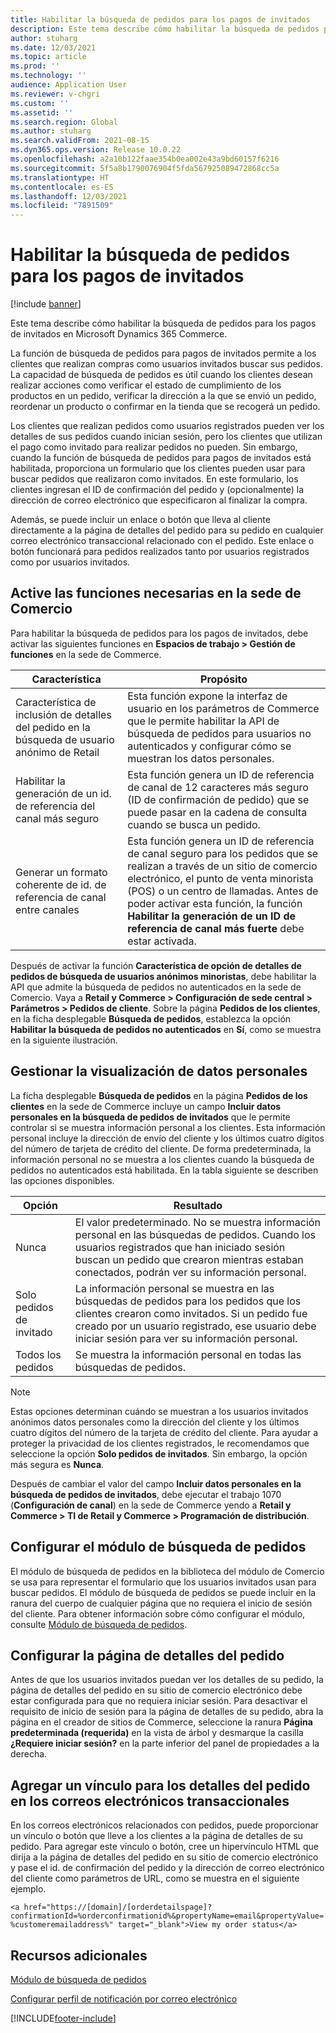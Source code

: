 ```yaml
---
title: Habilitar la búsqueda de pedidos para los pagos de invitados
description: Este tema describe cómo habilitar la búsqueda de pedidos para los pagos de invitados en Microsoft Dynamics 365 Commerce.
author: stuharg
ms.date: 12/03/2021
ms.topic: article
ms.prod: ''
ms.technology: ''
audience: Application User
ms.reviewer: v-chgri
ms.custom: ''
ms.assetid: ''
ms.search.region: Global
ms.author: stuharg
ms.search.validFrom: 2021-08-15
ms.dyn365.ops.version: Release 10.0.22
ms.openlocfilehash: a2a10b122faae354b0ea002e43a9bd60157f6216
ms.sourcegitcommit: 5f5a8b1790076904f5fda567925089472868cc5a
ms.translationtype: HT
ms.contentlocale: es-ES
ms.lasthandoff: 12/03/2021
ms.locfileid: "7891509"
---
```

# <a name="enable-order-lookup-for-guest-checkouts"></a>Habilitar la búsqueda de pedidos para los pagos de invitados

[!include [banner](includes/banner.md)]

Este tema describe cómo habilitar la búsqueda de pedidos para los pagos de invitados en Microsoft Dynamics 365 Commerce.

La función de búsqueda de pedidos para pagos de invitados permite a los clientes que realizan compras como usuarios invitados buscar sus pedidos. La capacidad de búsqueda de pedidos es útil cuando los clientes desean realizar acciones como verificar el estado de cumplimiento de los productos en un pedido, verificar la dirección a la que se envió un pedido, reordenar un producto o confirmar en la tienda que se recogerá un pedido.

Los clientes que realizan pedidos como usuarios registrados pueden ver los detalles de sus pedidos cuando inician sesión, pero los clientes que utilizan el pago como invitado para realizar pedidos no pueden. Sin embargo, cuando la función de búsqueda de pedidos para pagos de invitados está habilitada, proporciona un formulario que los clientes pueden usar para buscar pedidos que realizaron como invitados. En este formulario, los clientes ingresan el ID de confirmación del pedido y (opcionalmente) la dirección de correo electrónico que especificaron al finalizar la compra.

Además, se puede incluir un enlace o botón que lleva al cliente directamente a la página de detalles del pedido para su pedido en cualquier correo electrónico transaccional relacionado con el pedido. Este enlace o botón funcionará para pedidos realizados tanto por usuarios registrados como por usuarios invitados.

## <a name="turn-on-necessary-features-in-commerce-headquarters"></a>Active las funciones necesarias en la sede de Comercio

Para habilitar la búsqueda de pedidos para los pagos de invitados, debe activar las siguientes funciones en **Espacios de trabajo \> Gestión de funciones** en la sede de Commerce.

| Característica | Propósito |
|---------|---------|
| Característica de inclusión de detalles del pedido en la búsqueda de usuario anónimo de Retail | Esta función expone la interfaz de usuario en los parámetros de Commerce que le permite habilitar la API de búsqueda de pedidos para usuarios no autenticados y configurar cómo se muestran los datos personales. |
| Habilitar la generación de un id. de referencia del canal más seguro | Esta función genera un ID de referencia de canal de 12 caracteres más seguro (ID de confirmación de pedido) que se puede pasar en la cadena de consulta cuando se busca un pedido. |
| Generar un formato coherente de id. de referencia de canal entre canales | Esta función genera un ID de referencia de canal seguro para los pedidos que se realizan a través de un sitio de comercio electrónico, el punto de venta minorista (POS) o un centro de llamadas. Antes de poder activar esta función, la función **Habilitar la generación de un ID de referencia de canal más fuerte** debe estar activada. |

Después de activar la función **Característica de opción de detalles de pedidos de búsqueda de usuarios anónimos minoristas**, debe habilitar la API que admite la búsqueda de pedidos no autenticados en la sede de Comercio. Vaya a **Retail y Commerce \> Configuración de sede central \> Parámetros \> Pedidos de cliente**. Sobre la página **Pedidos de los clientes**, en la ficha desplegable **Búsqueda de pedidos**, establezca la opción **Habilitar la búsqueda de pedidos no autenticados** en **Sí**, como se muestra en la siguiente ilustración.

## <a name="manage-the-display-of-personal-data"></a>Gestionar la visualización de datos personales

La ficha desplegable **Búsqueda de pedidos** en la página **Pedidos de los clientes** en la sede de Commerce incluye un campo **Incluir datos personales en la búsqueda de pedidos de invitados** que le permite controlar si se muestra información personal a los clientes. Esta información personal incluye la dirección de envío del cliente y los últimos cuatro dígitos del número de tarjeta de crédito del cliente. De forma predeterminada, la información personal no se muestra a los clientes cuando la búsqueda de pedidos no autenticados está habilitada. En la tabla siguiente se describen las opciones disponibles.

| Opción | Resultado |
|--------|--------|
| Nunca | El valor predeterminado. No se muestra información personal en las búsquedas de pedidos. Cuando los usuarios registrados que han iniciado sesión buscan un pedido que crearon mientras estaban conectados, podrán ver su información personal. |
| Solo pedidos de invitado | La información personal se muestra en las búsquedas de pedidos para los pedidos que los clientes crearon como invitados. Si un pedido fue creado por un usuario registrado, ese usuario debe iniciar sesión para ver su información personal. |
| Todos los pedidos | Se muestra la información personal en todas las búsquedas de pedidos. |

> [!NOTE]
> Estas opciones determinan cuándo se muestran a los usuarios invitados anónimos datos personales como la dirección del cliente y los últimos cuatro dígitos del número de la tarjeta de crédito del cliente. Para ayudar a proteger la privacidad de los clientes registrados, le recomendamos que seleccione la opción **Solo pedidos de invitados**. Sin embargo, la opción más segura es **Nunca**.

Después de cambiar el valor del campo **Incluir datos personales en la búsqueda de pedidos de invitados**, debe ejecutar el trabajo 1070 (**Configuración de canal**) en la sede de Commerce yendo a **Retail y Commerce \> TI de Retail y Commerce \> Programación de distribución**.

## <a name="configure-the-order-lookup-module"></a>Configurar el módulo de búsqueda de pedidos

El módulo de búsqueda de pedidos en la biblioteca del módulo de Comercio se usa para representar el formulario que los usuarios invitados usan para buscar pedidos. El módulo de búsqueda de pedidos se puede incluir en la ranura del cuerpo de cualquier página que no requiera el inicio de sesión del cliente. Para obtener información sobre cómo configurar el módulo, consulte [Módulo de búsqueda de pedidos](order-lookup-module.md).

## <a name="configure-the-order-details-page"></a>Configurar la página de detalles del pedido

Antes de que los usuarios invitados puedan ver los detalles de su pedido, la página de detalles del pedido en su sitio de comercio electrónico debe estar configurada para que no requiera iniciar sesión. Para desactivar el requisito de inicio de sesión para la página de detalles de su pedido, abra la página en el creador de sitios de Commerce, seleccione la ranura **Página predeterminada (requerida)** en la vista de árbol y desmarque la casilla **¿Requiere iniciar sesión?** en la parte inferior del panel de propiedades a la derecha.

## <a name="add-a-link-to-order-details-in-transactional-emails"></a>Agregar un vínculo para los detalles del pedido en los correos electrónicos transaccionales

En los correos electrónicos relacionados con pedidos, puede proporcionar un vínculo o botón que lleve a los clientes a la página de detalles de su pedido. Para agregar este vínculo o botón, cree un hipervínculo HTML que dirija a la página de detalles del pedido en su sitio de comercio electrónico y pase el id. de confirmación del pedido y la dirección de correo electrónico del cliente como parámetros de URL, como se muestra en el siguiente ejemplo.

`<a href="https://[domain]/[orderdetailspage]?confirmationId=%orderconfirmationid%&propertyName=email&propertyValue=%customeremailaddress%" target="_blank">View my order status</a>`

## <a name="additional-resources"></a>Recursos adicionales

[Módulo de búsqueda de pedidos](order-lookup-module.md)

[Configurar perfil de notificación por correo electrónico](email-notification-profiles.md)

[!INCLUDE[footer-include](../includes/footer-banner.md)]
